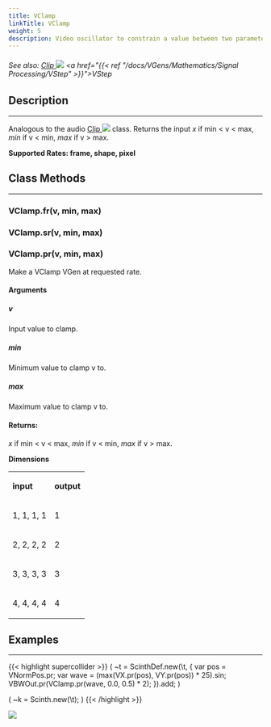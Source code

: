 ```yaml
---
title: VClamp
linkTitle: VClamp
weight: 5
description: Video oscillator to constrain a value between two parameters
---
```

<!-- generated file, please edit the original .schelp file(in the Scintillator repository) and then run schelpToMarkDown.scdscript to regenerate. -->
###### See also: <a href="https://doc.sccode.org/Classes/Clip.html">Clip <img src="/images/external-link.svg" class="one-liner"></a> <a href="{{< ref "/docs/VGens/Mathematics/Signal Processing/VStep" >}}">VStep</a> 



## Description
---



Analogous to the audio <a href="https://doc.sccode.org/Classes/Clip.html">Clip <img src="/images/external-link.svg" class="one-liner"></a> class. Returns the input <em>x</em> if min < v < max, <em>min</em> if v < min, <em>max</em> if v > max.



<strong>Supported Rates: frame, shape, pixel</strong>



## Class Methods
---



### VClamp.fr(v, min, max)



### VClamp.sr(v, min, max)



### VClamp.pr(v, min, max)



Make a VClamp VGen at requested rate.



#### Arguments

##### v



Input value to clamp.



##### min



Minimum value to clamp v to.



##### max



Maximum value to clamp v to.





#### Returns:



<em>x</em> if min < v < max, <em>min</em> if v < min, <em>max</em> if v > max.



<strong>Dimensions</strong>


<table>
<tr><td>

<strong>input</strong>

</td><td>

<strong>output</strong>

</td></tr>
<tr><td>

1, 1, 1, 1

</td><td>

1

</td></tr>
<tr><td>

2, 2, 2, 2

</td><td>

2

</td></tr>
<tr><td>

3, 3, 3, 3

</td><td>

3

</td></tr>
<tr><td>

4, 4, 4, 4

</td><td>

4

</td></tr>

</table>


## Examples
---



{{< highlight supercollider >}}
(
~t = ScinthDef.new(\t, {
    var pos = VNormPos.pr;
    var wave = (max(VX.pr(pos), VY.pr(pos)) * 25).sin;
    VBWOut.pr(VClamp.pr(wave, 0.0, 0.5) * 2);
}).add;
)

(
~k = Scinth.new(\t);
)
{{< /highlight >}}

<img src="/images/schelp/VClamp.png" />



